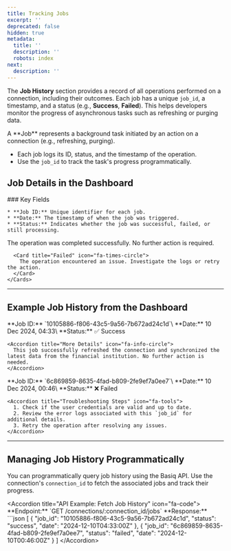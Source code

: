 ```yaml
---
title: Tracking Jobs
excerpt: ''
deprecated: false
hidden: true
metadata:
  title: ''
  description: ''
  robots: index
next:
  description: ''
---
```

The **Job History** section provides a record of all operations performed on a connection, including their outcomes. Each job has a unique `job_id`, a timestamp, and a status (e.g., **Success**, **Failed**). This helps developers monitor the progress of asynchronous tasks such as refreshing or purging data.

<Accordion title="What is a Job?" icon="fa-info-circle">
  A **Job** represents a background task initiated by an action on a connection (e.g., refreshing, purging).

  * Each job logs its ID, status, and the timestamp of the operation.
  * Use the `job_id` to track the task's progress programmatically.
</Accordion>

## Job Details in the Dashboard

<Columns layout="2-1">
  <Column>
    ### Key Fields

    * **Job ID:** Unique identifier for each job.
    * **Date:** The timestamp of when the job was triggered.
    * **Status:** Indicates whether the job was successful, failed, or still processing.
  </Column>

  <Column>
    <Cards columns={2}>
      <Card title="Success" icon="fa-check-circle">
        The operation was completed successfully. No further action is required.
      </Card>

      <Card title="Failed" icon="fa-times-circle">
        The operation encountered an issue. Investigate the logs or retry the action.
      </Card>
    </Cards>
  </Column>
</Columns>

***

## Example Job History from the Dashboard

<Tabs>
  <Tab title="Success Job">
    **Job ID:** `10105886-f806-43c5-9a56-7b672ad24c1d`\
    **Date:** 10 Dec 2024, 04:33\
    **Status:** ✅ Success

    <Accordion title="More Details" icon="fa-info-circle">
      This job successfully refreshed the connection and synchronized the latest data from the financial institution. No further action is needed.
    </Accordion>
  </Tab>

  <Tab title="Failed Job">
    **Job ID:** `6c869859-8635-4fad-b809-2fe9ef7a0ee7`\
    **Date:** 10 Dec 2024, 00:46\
    **Status:** ❌ Failed

    <Accordion title="Troubleshooting Steps" icon="fa-tools">
      1. Check if the user credentials are valid and up to date.
      2. Review the error logs associated with this `job_id` for additional details.
      3. Retry the operation after resolving any issues.
    </Accordion>
  </Tab>
</Tabs>

***

## Managing Job History Programmatically

You can programmatically query job history using the Basiq API. Use the connection's `connection_id` to fetch the associated jobs and track their progress.

\<Accordion title="API Example: Fetch Job History" icon="fa-code">
&#x20; \*\*Endpoint:\*\* \`GET /connections/:connection\_id/jobs\` &#x20;
&#x20; \*\*Response:\*\*
&#x20; \`\`\`json
&#x20; \[
&#x20;   \{
&#x20;     "job\_id": "10105886-f806-43c5-9a56-7b672ad24c1d",
&#x20;     "status": "success",
&#x20;     "date": "2024-12-10T04:33:00Z"
&#x20;   },
&#x20;   \{
&#x20;     "job\_id": "6c869859-8635-4fad-b809-2fe9ef7a0ee7",
&#x20;     "status": "failed",
&#x20;     "date": "2024-12-10T00:46:00Z"
&#x20;   }
&#x20; ]
\</Accordion>